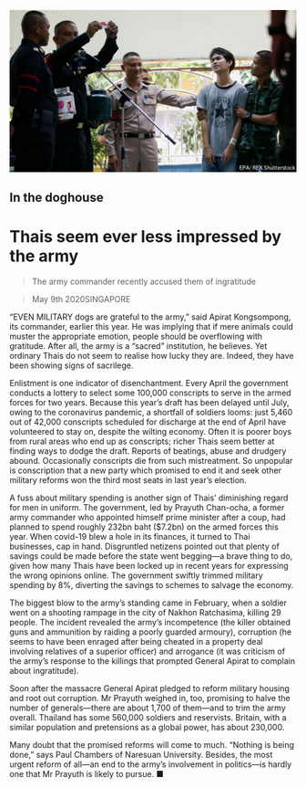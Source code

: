 ![](./images/20200509_ASP501.jpg)

## In the doghouse

# Thais seem ever less impressed by the army

> The army commander recently accused them of ingratitude

> May 9th 2020SINGAPORE

“EVEN MILITARY dogs are grateful to the army,” said Apirat Kongsompong, its commander, earlier this year. He was implying that if mere animals could muster the appropriate emotion, people should be overflowing with gratitude. After all, the army is a “sacred” institution, he believes. Yet ordinary Thais do not seem to realise how lucky they are. Indeed, they have been showing signs of sacrilege.

Enlistment is one indicator of disenchantment. Every April the government conducts a lottery to select some 100,000 conscripts to serve in the armed forces for two years. Because this year’s draft has been delayed until July, owing to the coronavirus pandemic, a shortfall of soldiers looms: just 5,460 out of 42,000 conscripts scheduled for discharge at the end of April have volunteered to stay on, despite the wilting economy. Often it is poorer boys from rural areas who end up as conscripts; richer Thais seem better at finding ways to dodge the draft. Reports of beatings, abuse and drudgery abound. Occasionally conscripts die from such mistreatment. So unpopular is conscription that a new party which promised to end it and seek other military reforms won the third most seats in last year’s election.

A fuss about military spending is another sign of Thais’ diminishing regard for men in uniform. The government, led by Prayuth Chan-ocha, a former army commander who appointed himself prime minister after a coup, had planned to spend roughly 232bn baht ($7.2bn) on the armed forces this year. When covid-19 blew a hole in its finances, it turned to Thai businesses, cap in hand. Disgruntled netizens pointed out that plenty of savings could be made before the state went begging—a brave thing to do, given how many Thais have been locked up in recent years for expressing the wrong opinions online. The government swiftly trimmed military spending by 8%, diverting the savings to schemes to salvage the economy.

The biggest blow to the army’s standing came in February, when a soldier went on a shooting rampage in the city of Nakhon Ratchasima, killing 29 people. The incident revealed the army’s incompetence (the killer obtained guns and ammunition by raiding a poorly guarded armoury), corruption (he seems to have been enraged after being cheated in a property deal involving relatives of a superior officer) and arrogance (it was criticism of the army’s response to the killings that prompted General Apirat to complain about ingratitude).

Soon after the massacre General Apirat pledged to reform military housing and root out corruption. Mr Prayuth weighed in, too, promising to halve the number of generals—there are about 1,700 of them—and to trim the army overall. Thailand has some 560,000 soldiers and reservists. Britain, with a similar population and pretensions as a global power, has about 230,000.

Many doubt that the promised reforms will come to much. “Nothing is being done,” says Paul Chambers of Naresuan University. Besides, the most urgent reform of all—an end to the army’s involvement in politics—is hardly one that Mr Prayuth is likely to pursue. ■